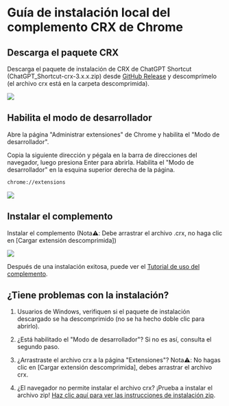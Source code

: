 # Guía de instalación local del complemento CRX de Chrome

## Descarga el paquete CRX

Descarga el paquete de instalación de CRX de ChatGPT Shortcut (ChatGPT_Shortcut-crx-3.x.x.zip) desde [GitHub Release](https://github.com/rockbenben/ChatGPT-Shortcut/releases/latest) y descomprímelo (el archivo crx está en la carpeta descomprimida).

![](https://img.newzone.top/2024-08-12-21-47-10.png?imageMogr2/format/webp)

## Habilita el modo de desarrollador

Abre la página "Administrar extensiones" de Chrome y habilita el "Modo de desarrollador".

Copia la siguiente dirección y pégala en la barra de direcciones del navegador, luego presiona Enter para abrirla. Habilita el "Modo de desarrollador" en la esquina superior derecha de la página.

```txt
chrome://extensions
```

![](https://img.newzone.top/2024-08-12-22-05-52.png?imageMogr2/format/webp)

## Instalar el complemento

Instalar el complemento (Nota⚠️: Debe arrastrar el archivo .crx, no haga clic en [Cargar extensión descomprimida])

![](https://img.newzone.top/2024-08-12-22-16-38.png?imageMogr2/format/webp)

Después de una instalación exitosa, puede ver el [Tutorial de uso del complemento](./usage.md).

## ¿Tiene problemas con la instalación?

1. Usuarios de Windows, verifiquen si el paquete de instalación descargado se ha descomprimido (no se ha hecho doble clic para abrirlo).

2. ¿Está habilitado el "Modo de desarrollador"? Si no es así, consulta el segundo paso.

3. ¿Arrastraste el archivo crx a la página "Extensiones"? Nota⚠️: No hagas clic en [Cargar extensión descomprimida], debes arrastrar el archivo crx.

4. ¿El navegador no permite instalar el archivo crx? ¡Prueba a instalar el archivo zip! [Haz clic aquí para ver las instrucciones de instalación zip](./manual-chrome-extension-zip.md).
